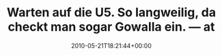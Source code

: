 ---
retweeted: false
source: <a href="http://gowalla.com/" rel="nofollow">Gowalla</a>
entities:
  hashtags: []
  symbols: []
  user_mentions: []
  urls: []
display_text_range:
- '0'
- '107'
favorite_count: '1'
id_str: '14444924326'
truncated: false
retweet_count: '0'
id: '14444924326'
created_at: Fri May 21 18:21:44 +0000 2010
favorited: false
full_text: Warten auf die U5. So langweilig, da checkt man sogar Gowalla ein. — at
  Friesenplatz http://gowal.la/c/MBVb
lang: de
tags:
- pesos/twitter
date: '2010-05-21T18:21:44+00:00'
src: https://twitter.com/bascht/status/14444924326
original_url: https://twitter.com/bascht/status/14444924326
type: twitter_tweet
text: Warten auf die U5. So langweilig, da checkt man sogar Gowalla ein. — at Friesenplatz
  http://gowal.la/c/MBVb
title: Warten auf die U5. So langweilig, da checkt man sogar Gowalla ein. — at

---